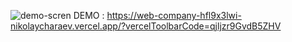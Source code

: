 
![demo-scren](./demo-screen.png)
DEMO : https://web-company-hfl9x3lwi-nikolaycharaev.vercel.app/?vercelToolbarCode=qjljzr9GvdB5ZHV